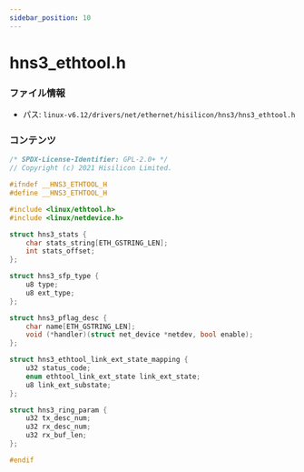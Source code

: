 ```yaml
---
sidebar_position: 10
---
```

# hns3_ethtool.h

### ファイル情報

- パス: `linux-v6.12/drivers/net/ethernet/hisilicon/hns3/hns3_ethtool.h`

### コンテンツ

```h
/* SPDX-License-Identifier: GPL-2.0+ */
// Copyright (c) 2021 Hisilicon Limited.

#ifndef __HNS3_ETHTOOL_H
#define __HNS3_ETHTOOL_H

#include <linux/ethtool.h>
#include <linux/netdevice.h>

struct hns3_stats {
	char stats_string[ETH_GSTRING_LEN];
	int stats_offset;
};

struct hns3_sfp_type {
	u8 type;
	u8 ext_type;
};

struct hns3_pflag_desc {
	char name[ETH_GSTRING_LEN];
	void (*handler)(struct net_device *netdev, bool enable);
};

struct hns3_ethtool_link_ext_state_mapping {
	u32 status_code;
	enum ethtool_link_ext_state link_ext_state;
	u8 link_ext_substate;
};

struct hns3_ring_param {
	u32 tx_desc_num;
	u32 rx_desc_num;
	u32 rx_buf_len;
};

#endif

```
